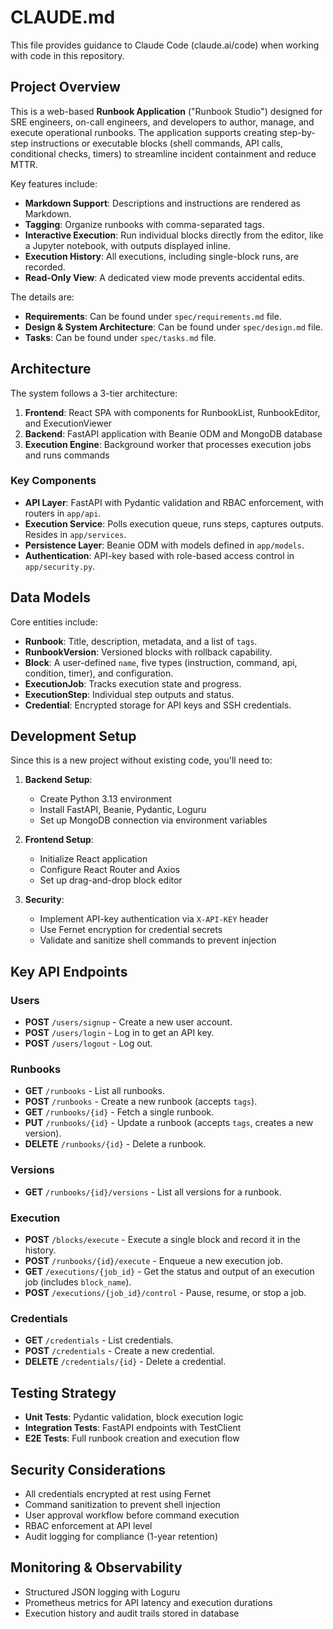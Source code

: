 # CLAUDE.md

This file provides guidance to Claude Code (claude.ai/code) when working with code in this repository.

## Project Overview

This is a web-based **Runbook Application** ("Runbook Studio") designed for SRE engineers, on-call engineers, and developers to author, manage, and execute operational runbooks. The application supports creating step-by-step instructions or executable blocks (shell commands, API calls, conditional checks, timers) to streamline incident containment and reduce MTTR.

Key features include:
- **Markdown Support**: Descriptions and instructions are rendered as Markdown.
- **Tagging**: Organize runbooks with comma-separated tags.
- **Interactive Execution**: Run individual blocks directly from the editor, like a Jupyter notebook, with outputs displayed inline.
- **Execution History**: All executions, including single-block runs, are recorded.
- **Read-Only View**: A dedicated view mode prevents accidental edits.

The details are:
* **Requirements**: Can be found under `spec/requirements.md` file.
* **Design & System Architecture**: Can be found under `spec/design.md` file.
* **Tasks**: Can be found under `spec/tasks.md` file.

## Architecture

The system follows a 3-tier architecture:

1. **Frontend**: React SPA with components for RunbookList, RunbookEditor, and ExecutionViewer
2. **Backend**: FastAPI application with Beanie ODM and MongoDB database
3. **Execution Engine**: Background worker that processes execution jobs and runs commands

### Key Components

- **API Layer**: FastAPI with Pydantic validation and RBAC enforcement, with routers in `app/api`.
- **Execution Service**: Polls execution queue, runs steps, captures outputs. Resides in `app/services`.
- **Persistence Layer**: Beanie ODM with models defined in `app/models`.
- **Authentication**: API-key based with role-based access control in `app/security.py`.

## Data Models

Core entities include:
- **Runbook**: Title, description, metadata, and a list of `tags`.
- **RunbookVersion**: Versioned blocks with rollback capability.
- **Block**: A user-defined `name`, five types (instruction, command, api, condition, timer), and configuration.
- **ExecutionJob**: Tracks execution state and progress.
- **ExecutionStep**: Individual step outputs and status.
- **Credential**: Encrypted storage for API keys and SSH credentials.

## Development Setup

Since this is a new project without existing code, you'll need to:

1. **Backend Setup**:
   - Create Python 3.13 environment
   - Install FastAPI, Beanie, Pydantic, Loguru
   - Set up MongoDB connection via environment variables

2. **Frontend Setup**:
   - Initialize React application
   - Configure React Router and Axios
   - Set up drag-and-drop block editor

3. **Security**:
   - Implement API-key authentication via `X-API-KEY` header
   - Use Fernet encryption for credential secrets
   - Validate and sanitize shell commands to prevent injection

## Key API Endpoints

### Users

-   **POST** `/users/signup` - Create a new user account.
-   **POST** `/users/login` - Log in to get an API key.
-   **POST** `/users/logout` - Log out.

### Runbooks

-   **GET** `/runbooks` - List all runbooks.
-   **POST** `/runbooks` - Create a new runbook (accepts `tags`).
-   **GET** `/runbooks/{id}` - Fetch a single runbook.
-   **PUT** `/runbooks/{id}` - Update a runbook (accepts `tags`, creates a new version).
-   **DELETE** `/runbooks/{id}` - Delete a runbook.

### Versions

-   **GET** `/runbooks/{id}/versions` - List all versions for a runbook.

### Execution

-   **POST** `/blocks/execute` - Execute a single block and record it in the history.
-   **POST** `/runbooks/{id}/execute` - Enqueue a new execution job.
-   **GET** `/executions/{job_id}` - Get the status and output of an execution job (includes `block_name`).
-   **POST** `/executions/{job_id}/control` - Pause, resume, or stop a job.

### Credentials

-   **GET** `/credentials` - List credentials.
-   **POST** `/credentials` - Create a new credential.
-   **DELETE** `/credentials/{id}` - Delete a credential.

## Testing Strategy

- **Unit Tests**: Pydantic validation, block execution logic
- **Integration Tests**: FastAPI endpoints with TestClient
- **E2E Tests**: Full runbook creation and execution flow

## Security Considerations

- All credentials encrypted at rest using Fernet
- Command sanitization to prevent shell injection
- User approval workflow before command execution
- RBAC enforcement at API level
- Audit logging for compliance (1-year retention)

## Monitoring & Observability

- Structured JSON logging with Loguru
- Prometheus metrics for API latency and execution durations
- Execution history and audit trails stored in database
